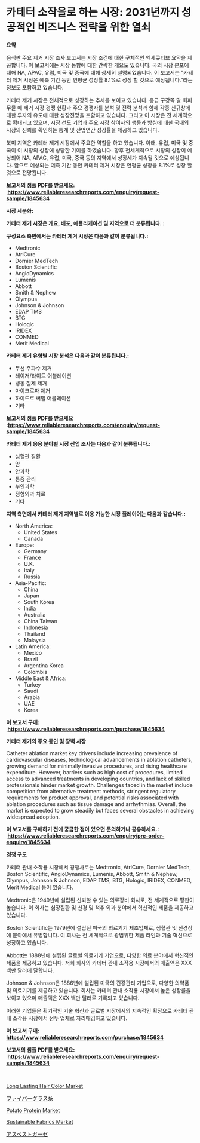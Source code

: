 <p><h1>카테터 소작을로 하는 시장: 2031년까지 성공적인 비즈니스 전략을 위한 열쇠</h1></p><p><strong>요약</strong></p>
<p><p>음식판 주요 제거 시장 조사 보고서는 시장 조건에 대한 구체적인 엑세큐티브 요약을 제공합니다. 이 보고서에는 시장 동향에 대한 간략한 개요도 있습니다. 국외 시장 분포에 대해 NA, APAC, 유럽, 미국 및 중국에 대해 상세히 설명되었습니다. 이 보고서는 "카테터 제거 시장은 예측 기간 동안 연평균 성장률 8.1%로 성장 할 것으로 예상됩니다."라는 정보도 포함하고 있습니다.</p><p>카테터 제거 시장은 전체적으로 성장하는 추세를 보이고 있습니다. 응급 구강쪽 말 회피 무물 에 제거 시장 경쟁 현황과 주요 경쟁자를 분석 및 전략 분석과 함께 각종 신규창에 대한 투자의 유도에 대한 성장전망을 포함하고 있습니다. 그리고 이 시장은 전 세계적으로 확대되고 있으며, 시장 선도 기업과 주요 시장 참여자의 행동과 방침에 대한 국내외 시장의 신뢰를 확인하는 통계 및 산업연간 성장률을 제공하고 있습니다.</p><p>북미 지역은 카테터 제거 시장에서 주요한 역할을 하고 있습니다. 아태, 유럽, 미국 및 중국이 이 시장의 성장에 상당한 기여를 하였습니다. 향후 전세계적으로 시장의 성장이 예상되어 NA, APAC, 유럽, 미국, 중국 등의 지역에서 성장세가 지속될 것으로 예상됩니다. 앞으로 예상되는 예측 기간 동안 카테터 제거 시장은 연평균 성장률 8.1%로 성장 할 것으로 전망됩니다.</p></p>
<p><strong>보고서의 샘플 PDF를 받으세요: &nbsp;<a href="https://www.reliableresearchreports.com/enquiry/request-sample/1845634">https://www.reliableresearchreports.com/enquiry/request-sample/1845634</a></strong></p>
<p><strong>시장 세분화:</strong></p>
<p><strong> 카테터 제거 시장은 개요, 배포, 애플리케이션 및 지역으로 더 분류됩니다. :</strong></p>
<p><strong>구성요소 측면에서는 카테터 제거 시장은 다음과 같이 분류됩니다.:</strong></p>
<p><ul><li>Medtronic</li><li>AtriCure</li><li>Dornier MedTech</li><li>Boston Scientific</li><li>AngioDynamics</li><li>Lumenis</li><li>Abbott</li><li>Smith & Nephew</li><li>Olympus</li><li>Johnson & Johnson</li><li>EDAP TMS</li><li>BTG</li><li>Hologic</li><li>IRIDEX</li><li>CONMED</li><li>Merit Medical</li></ul></p>
<p><strong> 카테터 제거 유형별 시장 분석은 다음과 같이 분류됩니다.:</strong></p>
<p><ul><li>무선 주파수 제거</li><li>레이저/라이트 어블레이션</li><li>냉동 절제 제거</li><li>마이크로파 제거</li><li>하이드로 써멀 어블레이션</li><li>기타</li></ul></p>
<p><strong>보고서의 샘플 PDF를 받으세요 :<a href="https://www.reliableresearchreports.com/enquiry/request-sample/1845634">https://www.reliableresearchreports.com/enquiry/request-sample/1845634</a></strong></p>
<p><strong> 카테터 제거 응용 분야별 시장 산업 조사는 다음과 같이 분류됩니다.:</strong></p>
<p><ul><li>심혈관 질환</li><li>암</li><li>안과학</li><li>통증 관리</li><li>부인과학</li><li>정형외과 치료</li><li>기타</li></ul></p>
<p><strong>지역 측면에서 카테터 제거 지역별로 이용 가능한 시장 플레이어는 다음과 같습니다.:</strong></p>
<p><ul>
    <li>
        North America:
        <ul>
            <li>United States</li>
            <li>Canada</li>
        </ul>
    </li>
    <li>
        Europe:
        <ul>
            <li>Germany</li>
            <li>France</li>
            <li>U.K.</li>
            <li>Italy</li>
            <li>Russia</li>
        </ul>
    </li>
    <li>
        Asia-Pacific:
        <ul>
            <li>China</li>
            <li>Japan</li>
            <li>South Korea</li>
            <li>India</li>
            <li>Australia</li>
            <li>China Taiwan</li>
            <li>Indonesia</li>
            <li>Thailand</li>
            <li>Malaysia</li>
        </ul>
    </li>
    <li>
        Latin America:
        <ul>
            <li>Mexico</li>
            <li>Brazil</li>
            <li>Argentina Korea</li>
            <li>Colombia</li>
        </ul>
    </li>
    <li>
        Middle East & Africa:
        <ul>
            <li>Turkey</li>
            <li>Saudi</li>
            <li>Arabia</li>
            <li>UAE</li>
            <li>Korea</li>
        </ul>
    </li>
    </ul></p>
<p><strong>이 보고서 구매: &nbsp;<a href="https://www.reliableresearchreports.com/purchase/1845634">https://www.reliableresearchreports.com/purchase/1845634</a></strong></p>
<p><strong>카테터 제거의 주요 동인 및 장벽 시장</strong></p>
<p><p>Catheter ablation market key drivers include increasing prevalence of cardiovascular diseases, technological advancements in ablation catheters, growing demand for minimally invasive procedures, and rising healthcare expenditure. However, barriers such as high cost of procedures, limited access to advanced treatments in developing countries, and lack of skilled professionals hinder market growth. Challenges faced in the market include competition from alternative treatment methods, stringent regulatory requirements for product approval, and potential risks associated with ablation procedures such as tissue damage and arrhythmias. Overall, the market is expected to grow steadily but faces several obstacles in achieving widespread adoption.</p></p>
<p><strong>이 보고서를 구매하기 전에 궁금한 점이 있으면 문의하거나 공유하세요.: &nbsp;<a href="https://www.reliableresearchreports.com/enquiry/pre-order-enquiry/1845634">https://www.reliableresearchreports.com/enquiry/pre-order-enquiry/1845634</a></strong></p>
<p><strong>경쟁 구도</strong></p>
<p><p>카테터 관내 소작용 시장에서 경쟁사로는 Medtronic, AtriCure, Dornier MedTech, Boston Scientific, AngioDynamics, Lumenis, Abbott, Smith & Nephew, Olympus, Johnson & Johnson, EDAP TMS, BTG, Hologic, IRIDEX, CONMED, Merit Medical 등이 있습니다. </p><p>Medtronic은 1949년에 설립된 신뢰할 수 있는 의료장비 회사로, 전 세계적으로 평판이 높습니다. 이 회사는 심장질환 및 신경 및 척추 외과 분야에서 혁신적인 제품을 제공하고 있습니다. </p><p>Boston Scientific는 1979년에 설립된 미국의 의료기기 제조업체로, 심혈관 및 신경장애 분야에서 유명합니다. 이 회사는 전 세계적으로 광범위한 제품 라인과 기술 혁신으로 성장하고 있습니다. </p><p>Abbott는 1888년에 설립된 글로벌 의료기기 기업으로, 다양한 의료 분야에서 혁신적인 제품을 제공하고 있습니다. 저희 회사의 카테터 관내 소작용 시장에서의 매출액은 XXX 백만 달러에 달합니다.</p><p>Johnson & Johnson은 1886년에 설립된 미국의 건강관리 기업으로, 다양한 의약품 및 의료기기를 제공하고 있습니다. 회사는 카테터 관내 소작용 시장에서 높은 성장률을 보이고 있으며 매출액은 XXX 백만 달러로 기록되고 있습니다.</p><p>이러한 기업들은 획기적인 기술 혁신과 글로벌 시장에서의 지속적인 확장으로 카테터 관내 소작용 시장에서 선두 업체로 자리매김하고 있습니다.</p></p>
<p><strong>이 보고서 구매: &nbsp; <a href="https://www.reliableresearchreports.com/purchase/1845634">https://www.reliableresearchreports.com/purchase/1845634</a></strong></p>
<p><strong>보고서의 샘플 PDF를 받으세요: &nbsp;<a href="https://www.reliableresearchreports.com/enquiry/request-sample/1845634">https://www.reliableresearchreports.com/enquiry/request-sample/1845634</a></strong><strong></strong></p>
<p>&nbsp;</p>
<p><p><a href="https://github.com/vimar16th/Market-Research-Report-List-3/blob/main/long-lasting-hair-color-market.md">Long Lasting Hair Color Market</a></p><p><a href="https://github.com/zjkmgcs938405/Market-Research-Report-List-1/blob/main/1159436190772.md">ファイバーグラス糸</a></p><p><a href="https://view.publitas.com/reportprime-1/global-potato-protein-market-size-and-market-trends-insights-and-projections-from-2024-to-2031/">Potato Protein Market</a></p><p><a href="https://github.com/JameTravis/Market-Research-Report-List-4/blob/main/sustainable-fabrics-market.md">Sustainable Fabrics Market</a></p><p><a href="https://medium.com/@arimuller2009/%E3%82%A2%E3%82%B9%E3%83%99%E3%82%B9%E3%83%88%E3%82%AC%E3%83%BC%E3%82%BC%E5%B8%82%E5%A0%B4%E3%81%AE%E5%88%86%E6%9E%90-%E3%82%B0%E3%83%AD%E3%83%BC%E3%83%90%E3%83%AB%E7%94%A3%E6%A5%AD%E3%81%AE%E5%B1%95%E6%9C%9B%E3%81%A8%E4%BA%88%E6%B8%AC-2024%E5%B9%B4%E3%81%8B%E3%82%892031%E5%B9%B4-f6d711195c44">アスベストガーゼ</a></p></p>